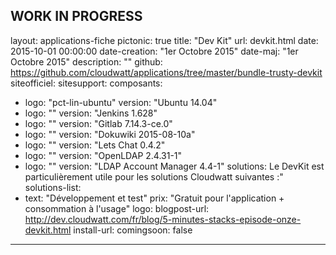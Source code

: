 WORK IN PROGRESS
---
layout: applications-fiche
pictonic: true
title: "Dev Kit"
url: devkit.html
date: 2015-10-01 00:00:00
date-creation: "1er Octobre 2015"
date-maj: "1er Octobre 2015"
description: ""
github: https://github.com/cloudwatt/applications/tree/master/bundle-trusty-devkit
siteofficiel: 
sitesupport: 
composants:
 - logo: "pct-lin-ubuntu"
   version: "Ubuntu 14.04"
 - logo: ""
   version: "Jenkins 1.628"
 - logo: ""
   version: "Gitlab 7.14.3-ce.0"
 - logo: ""
   version: "Dokuwiki 2015-08-10a"
 - logo: ""
   version: "Lets Chat 0.4.2"
 - logo: ""
   version: "OpenLDAP 2.4.31-1"
 - logo: ""
   version: "LDAP Account Manager 4.4-1"
solutions: Le DevKit est particulièrement utile pour les solutions Cloudwatt suivantes :"
solutions-list: 
 - text: "Développement et test"
prix: "Gratuit pour l'application + consommation à l'usage"
logo: 
blogpost-url: http://dev.cloudwatt.com/fr/blog/5-minutes-stacks-episode-onze-devkit.html
install-url:
comingsoon: false
---
